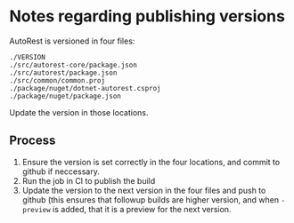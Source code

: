 # Notes regarding publishing versions

AutoRest is versioned in four files:


``` text
./VERSION
./src/autorest-core/package.json
./src/autorest/package.json
./src/common/common.proj
./package/nuget/dotnet-autorest.csproj
./package/nuget/package.json 

```

Update the version in those locations.

## Process 
1. Ensure the version is set correctly in the four locations, and commit to github if neccessary.
2. Run the job in CI to publish the build
3. Update the version to the next version in the four files and push to github (this ensures that followup builds are higher version, and when `-preview` is added, that it is a preview for the next version.

